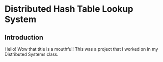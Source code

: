 # Distributed Hash Table Lookup System
## Introduction
Hello! Wow that title is a mouthful! This was a project that I worked on
in my Distributed Systems class.
